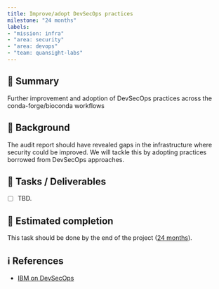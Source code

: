 ```yaml
---
title: Improve/adopt DevSecOps practices
milestone: "24 months"
labels: 
- "mission: infra"
- "area: security"
- "area: devops"
- "team: quansight-labs"
---
```



## 📌 Summary

Further improvement and adoption of DevSecOps practices across the conda-forge/bioconda workflows

## 📝 Background

The audit report should have revealed gaps in the infrastructure where security could be improved.
We will tackle this by adopting practices borrowed from DevSecOps approaches.

## 🚀 Tasks / Deliverables

- [ ] TBD.

## 📅 Estimated completion

This task should be done by the end of the project ([24 months](__MILESTONE_URL__)).

## ℹ️ References

- [IBM on DevSecOps](https://www.ibm.com/cloud/learn/devsecops)